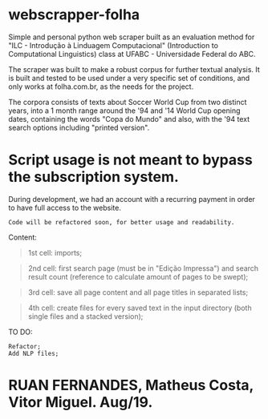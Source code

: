 # webscrapper-folha
 Simple and personal python web scraper built as an evaluation method for "ILC - Introdução à Linduagem Computacional" (Introduction to Computational Linguistics) class at UFABC - Universidade Federal do ABC.

 The scraper was built to make a robust corpus for further textual analysis. It is built and tested to be used under a very specific set of conditions, and only works at folha.com.br, as the needs for the project.

 The corpora consists of texts about Soccer World Cup from two distinct years, into a 1 month range around the '94 and '14 World Cup opening dates, containing the words "Copa do Mundo" and also, with the '94 text search options including "printed version".

# Script usage is not meant to bypass the subscription system. 
During development, we had an account with a recurring payment in order to have full access to the website.


    Code will be refactored soon, for better usage and readability.


Content:
    
> 1st cell: imports;

> 2nd cell: first search page (must be in "Edição Impressa") and search result count (reference to calculate amount of pages to be swept);

> 3rd cell: save all page content and all page titles in separated lists;

> 4th cell: create files for every saved text in the input directory (both single files and a stacked version);


TO DO:
    
    Refactor;
    Add NLP files;

# RUAN FERNANDES, Matheus Costa, Vitor Miguel. Aug/19.
